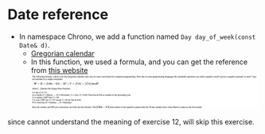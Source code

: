 # Date reference

- In namespace Chrono, we add a function named `Day day_of_week(const Date& d)`.
  - [Gregorian calendar](https://en.wikipedia.org/wiki/Gregorian_calendar)
  - In this function, we used a formula, and you can get the reference from [this website](https://cs.uwaterloo.ca/~alopez-o/math-faq/node73.html)
    ![formula.png](image/formula.png)

since cannot understand the meaning of exercise 12, will skip this exercise.